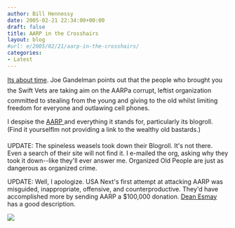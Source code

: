 ```yaml
---
author: Bill Hennessy
date: 2005-02-21 22:34:00+00:00
draft: false
title: AARP in the Crosshairs
layout: blog
#url: e/2005/02/21/aarp-in-the-crosshairs/
categories:
- Latest
---
```


[Its about time](https://www.themoderatevoice.com/posts/1109013509.shtml). Joe Gandelman points out that the people who brought you the Swift Vets are taking aim on the AARPa corrupt, leftist organization committed to stealing from the young and giving to the old whilst limiting freedom for everyone and outlawing cell phones.




I despise the [AARP ](https://blog.billhennessy.com/blogs/hennessys_view/archive/2005/02/15/William.aspx)and everything it stands for, particularly its blogroll. (Find it yourselfIm not providing a link to the wealthy old bastards.)




UPDATE: The spineless weasels took down their Blogroll. It's not there. Even a search of their site will not find it. I e-mailed the org, asking why they took it down--like they'll ever answer me. Organized Old People are just as dangerous as organized crime.




UPDATE: Well, I apologize. USA Next's first attempt at attacking AARP was misguided, inappropriate, offensive, and counterproductive. They'd have accomplished more by sending AARP a $100,000 donation. [ Dean Esmay ](https://www.deanesmay.com/posts/1109101301.shtml)has a good description.




![](https://blog.billhennessy.com/aggbug.aspx?PostID=1175)

